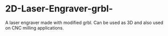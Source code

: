 # 2D-Laser-Engraver-grbl-
A laser engraver made with modified grbl. Can be used as 3D and also used on CNC milling applications.
